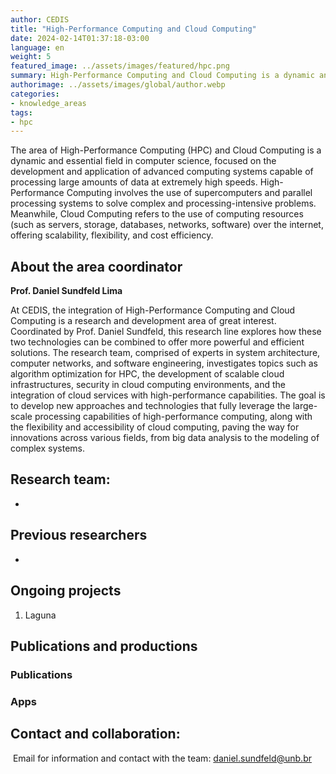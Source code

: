```yaml
---
author: CEDIS
title: "High-Performance Computing and Cloud Computing"
date: 2024-02-14T01:37:18-03:00
language: en
weight: 5
featured_image: ../assets/images/featured/hpc.png
summary: High-Performance Computing and Cloud Computing is a dynamic and essential field in computer science, focused on the development and application of advanced computing systems capable of processing large amounts of data at extremely high speeds.
authorimage: ../assets/images/global/author.webp
categories:
- knowledge_areas
tags: 
- hpc
---
```

The area of High-Performance Computing (HPC) and Cloud Computing is a dynamic and essential field in computer science, focused on the development and application of advanced computing systems capable of processing large amounts of data at extremely high speeds. High-Performance Computing involves the use of supercomputers and parallel processing systems to solve complex and processing-intensive problems. Meanwhile, Cloud Computing refers to the use of computing resources (such as servers, storage, databases, networks, software) over the internet, offering scalability, flexibility, and cost efficiency.

## About the area coordinator
**Prof. Daniel Sundfeld Lima**

At CEDIS, the integration of High-Performance Computing and Cloud Computing is a research and development area of great interest. Coordinated by Prof. Daniel Sundfeld, this research line explores how these two technologies can be combined to offer more powerful and efficient solutions. The research team, comprised of experts in system architecture, computer networks, and software engineering, investigates topics such as algorithm optimization for HPC, the development of scalable cloud infrastructures, security in cloud computing environments, and the integration of cloud services with high-performance capabilities. The goal is to develop new approaches and technologies that fully leverage the large-scale processing capabilities of high-performance computing, along with the flexibility and accessibility of cloud computing, paving the way for innovations across various fields, from big data analysis to the modeling of complex systems.

## Research team:

-

## Previous researchers
-

## Ongoing projects
1. Laguna

## Publications and productions

### Publications

### Apps

## Contact and collaboration:
 Email for information and contact with the team: [daniel.sundfeld@unb.br](mailto:daniel.sundfeld@unb.br)
